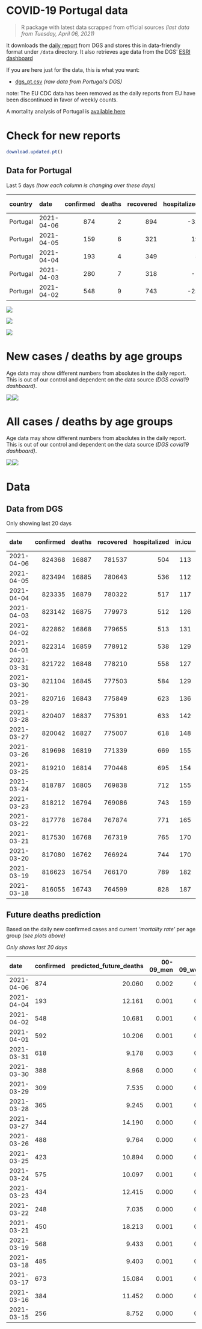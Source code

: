 COVID-19 Portugal data
================

> R package with latest data scrapped from official sources *(last data
> from Tuesday, April 06, 2021)*

It downloads the [daily
report](https://covid19.min-saude.pt/relatorio-de-situacao/) from DGS
and stores this in data-friendly format under `/data` directory. It also
retrieves age data from the DGS’ [ESRI
dashboard](https://covid19.min-saude.pt/ponto-de-situacao-atual-em-portugal/)

If you are here just for the data, this is what you want:

  - [dgs\_pt.csv](raw/master/data/dgs_pt.csv) *(raw data from Portugal’s
    DGS)*

note: The EU CDC data has been removed as the daily reports from EU have
been discontinued in favor of weekly counts.

A mortality analysis of Portugal is [available
here](https://averissimo.github.io/covid19-analysis/mortality.html)

# Check for new reports

``` r
download.updated.pt()
```

## Data for Portugal

Last 5 days *(how each column is changing over these days)*

| country  | date       | confirmed | deaths | recovered | hospitalized | in.icu | confirmed\_m\_00-09 | confirmed\_w\_00-09 | confirmed\_m\_10-19 | confirmed\_w\_10-19 | confirmed\_m\_20-29 | confirmed\_w\_20-29 | confirmed\_m\_30-39 | confirmed\_w\_30-39 | confirmed\_m\_40-49 | confirmed\_w\_40-49 | confirmed\_m\_50-59 | confirmed\_w\_50-59 | confirmed\_m\_60-69 | confirmed\_w\_60-69 | confirmed\_m\_70-79 | confirmed\_w\_70-79 | confirmed\_m\_80+ | confirmed\_w\_80+ | death\_m\_00-09 | death\_w\_00-09 | death\_m\_10-19 | death\_w\_10-19 | death\_m\_20-29 | death\_w\_20-29 | death\_m\_30-39 | death\_w\_30-39 | death\_m\_40-49 | death\_w\_40-49 | death\_m\_50-59 | death\_w\_50-59 | death\_m\_60-69 | death\_w\_60-69 | death\_m\_70-79 | death\_w\_70-79 | death\_m\_80+ | death\_w\_80+ | first\_vaccine | second\_vaccine |
| :------- | :--------- | --------: | -----: | --------: | -----------: | -----: | ------------------: | ------------------: | ------------------: | ------------------: | ------------------: | ------------------: | ------------------: | ------------------: | ------------------: | ------------------: | ------------------: | ------------------: | ------------------: | ------------------: | ------------------: | ------------------: | ----------------: | ----------------: | --------------: | --------------: | --------------: | --------------: | --------------: | --------------: | --------------: | --------------: | --------------: | --------------: | --------------: | --------------: | --------------: | --------------: | --------------: | --------------: | ------------: | ------------: | -------------: | --------------: |
| Portugal | 2021-04-06 |       874 |      2 |       894 |         \-32 |      1 |                  NA |                  NA |                  NA |                  NA |                  NA |                  NA |                  NA |                  NA |                  NA |                  NA |                  NA |                  NA |                  NA |                  NA |                  NA |                  NA |                NA |                NA |              NA |              NA |              NA |              NA |              NA |              NA |              NA |              NA |              NA |              NA |              NA |              NA |              NA |              NA |              NA |              NA |            NA |            NA |          26725 |            5920 |
| Portugal | 2021-04-05 |       159 |      6 |       321 |           19 |    \-5 |                  NA |                  NA |                  NA |                  NA |                  NA |                  NA |                  NA |                  NA |                  NA |                  NA |                  NA |                  NA |                  NA |                  NA |                  NA |                  NA |                NA |                NA |              NA |              NA |              NA |              NA |              NA |              NA |              NA |              NA |              NA |              NA |              NA |              NA |              NA |              NA |              NA |              NA |            NA |            NA |           1238 |             369 |
| Portugal | 2021-04-04 |       193 |      4 |       349 |            5 |    \-9 |                  NA |                  NA |                  NA |                  NA |                  NA |                  NA |                  NA |                  NA |                  NA |                  NA |                  NA |                  NA |                  NA |                  NA |                  NA |                  NA |                NA |                NA |              NA |              NA |              NA |              NA |              NA |              NA |              NA |              NA |              NA |              NA |              NA |              NA |              NA |              NA |              NA |              NA |            NA |            NA |          10811 |            7123 |
| Portugal | 2021-04-03 |       280 |      7 |       318 |          \-1 |    \-5 |                  NA |                  NA |                  NA |                  NA |                  NA |                  NA |                  NA |                  NA |                  NA |                  NA |                  NA |                  NA |                  NA |                  NA |                  NA |                  NA |                NA |                NA |              NA |              NA |              NA |              NA |              NA |              NA |              NA |              NA |              NA |              NA |              NA |              NA |              NA |              NA |              NA |              NA |            NA |            NA |             NA |              NA |
| Portugal | 2021-04-02 |       548 |      9 |       743 |         \-25 |      2 |                  28 |                  33 |                   7 |                  11 |                  33 |                  46 |                  45 |                  53 |                  47 |                  30 |                  46 |                  42 |                  31 |                  24 |                  12 |                  17 |                16 |                28 |               0 |               0 |               0 |               0 |               0 |               0 |               0 |               0 |               0 |               0 |               0 |               0 |               0 |               0 |               2 |               2 |             3 |             2 |             NA |              NA |

![](README_files/figure-gfm/totals-1.svg)<!-- -->

![](README_files/figure-gfm/differential-1.svg)<!-- -->

![](README_files/figure-gfm/differential_7days-1.svg)<!-- -->

# New cases / deaths by age groups

Age data may show different numbers from absolutes in the daily report.
This is out of our control and dependent on the data source *(DGS
covid19 dashboard)*.

![](README_files/figure-gfm/new_cases_deaths-1.svg)<!-- -->![](README_files/figure-gfm/new_cases_deaths-2.svg)<!-- -->

# All cases / deaths by age groups

Age data may show different numbers from absolutes in the daily report.
This is out of our control and dependent on the data source *(DGS
covid19 dashboard)*.

![](README_files/figure-gfm/total_cases_deaths-1.svg)<!-- -->![](README_files/figure-gfm/total_cases_deaths-2.svg)<!-- -->

# Data

## Data from DGS

Only showing last 20 days

| date       | confirmed | deaths | recovered | hospitalized | in.icu | confirmed\_m\_00-09 | confirmed\_w\_00-09 | confirmed\_m\_10-19 | confirmed\_w\_10-19 | confirmed\_m\_20-29 | confirmed\_w\_20-29 | confirmed\_m\_30-39 | confirmed\_w\_30-39 | confirmed\_m\_40-49 | confirmed\_w\_40-49 | confirmed\_m\_50-59 | confirmed\_w\_50-59 | confirmed\_m\_60-69 | confirmed\_w\_60-69 | confirmed\_m\_70-79 | confirmed\_w\_70-79 | confirmed\_m\_80+ | confirmed\_w\_80+ | death\_m\_00-09 | death\_w\_00-09 | death\_m\_10-19 | death\_w\_10-19 | death\_m\_20-29 | death\_w\_20-29 | death\_m\_30-39 | death\_w\_30-39 | death\_m\_40-49 | death\_w\_40-49 | death\_m\_50-59 | death\_w\_50-59 | death\_m\_60-69 | death\_w\_60-69 | death\_m\_70-79 | death\_w\_70-79 | death\_m\_80+ | death\_w\_80+ | first\_vaccine | second\_vaccine |
| :--------- | --------: | -----: | --------: | -----------: | -----: | ------------------: | ------------------: | ------------------: | ------------------: | ------------------: | ------------------: | ------------------: | ------------------: | ------------------: | ------------------: | ------------------: | ------------------: | ------------------: | ------------------: | ------------------: | ------------------: | ----------------: | ----------------: | --------------: | --------------: | --------------: | --------------: | --------------: | --------------: | --------------: | --------------: | --------------: | --------------: | --------------: | --------------: | --------------: | --------------: | --------------: | --------------: | ------------: | ------------: | -------------: | --------------: |
| 2021-04-06 |    824368 |  16887 |    781537 |          504 |    113 |               23307 |               22365 |               37929 |               38251 |               55227 |               62410 |               53978 |               64241 |               60609 |               76448 |               53851 |               68449 |               40252 |               43656 |               25717 |               28989 |             22687 |             45710 |               1 |               1 |               1 |               1 |               7 |               5 |              21 |              20 |              91 |              61 |             330 |             130 |            1049 |             457 |            2261 |            1324 |          5106 |          6021 |        1309681 |          557789 |
| 2021-04-05 |    823494 |  16885 |    780643 |          536 |    112 |                  NA |                  NA |                  NA |                  NA |                  NA |                  NA |                  NA |                  NA |                  NA |                  NA |                  NA |                  NA |                  NA |                  NA |                  NA |                  NA |                NA |                NA |              NA |              NA |              NA |              NA |              NA |              NA |              NA |              NA |              NA |              NA |              NA |              NA |              NA |              NA |              NA |              NA |            NA |            NA |        1282956 |          551869 |
| 2021-04-04 |    823335 |  16879 |    780322 |          517 |    117 |               23264 |               22314 |               37911 |               38232 |               55154 |               62325 |               53891 |               64161 |               60527 |               76372 |               53771 |               68369 |               40207 |               43586 |               25676 |               28965 |             22657 |             45666 |               1 |               1 |               1 |               1 |               7 |               5 |              21 |              20 |              91 |              61 |             330 |             130 |            1049 |             456 |            2258 |            1324 |          5103 |          6020 |        1281718 |          551500 |
| 2021-04-03 |    823142 |  16875 |    779973 |          512 |    126 |                  NA |                  NA |                  NA |                  NA |                  NA |                  NA |                  NA |                  NA |                  NA |                  NA |                  NA |                  NA |                  NA |                  NA |                  NA |                  NA |                NA |                NA |              NA |              NA |              NA |              NA |              NA |              NA |              NA |              NA |              NA |              NA |              NA |              NA |              NA |              NA |              NA |              NA |            NA |            NA |        1270907 |          544377 |
| 2021-04-02 |    822862 |  16868 |    779655 |          513 |    131 |               23240 |               22297 |               37904 |               38220 |               55118 |               62289 |               53844 |               64133 |               60502 |               76336 |               53747 |               68353 |               40168 |               43539 |               25664 |               28951 |             22636 |             45636 |               1 |               1 |               1 |               1 |               7 |               5 |              21 |              20 |              91 |              61 |             330 |             130 |            1046 |             456 |            2257 |            1323 |          5100 |          6017 |             NA |              NA |
| 2021-04-01 |    822314 |  16859 |    778912 |          538 |    129 |               23212 |               22264 |               37897 |               38209 |               55085 |               62243 |               53799 |               64080 |               60455 |               76306 |               53701 |               68311 |               40137 |               43515 |               25652 |               28934 |             22620 |             45608 |               1 |               1 |               1 |               1 |               7 |               5 |              21 |              20 |              91 |              61 |             330 |             130 |            1046 |             456 |            2255 |            1321 |          5097 |          6015 |             NA |              NA |
| 2021-03-31 |    821722 |  16848 |    778210 |          558 |    127 |               23179 |               22229 |               37873 |               38194 |               55050 |               62194 |               53757 |               64034 |               60400 |               76263 |               53657 |               68273 |               40111 |               43476 |               25630 |               28925 |             22605 |             45586 |               1 |               1 |               1 |               1 |               7 |               5 |              21 |              20 |              91 |              61 |             330 |             129 |            1044 |             456 |            2254 |            1320 |          5096 |          6010 |             NA |              NA |
| 2021-03-30 |    821104 |  16845 |    777503 |          584 |    129 |               23120 |               22194 |               37839 |               38184 |               55020 |               62155 |               53736 |               63984 |               60327 |               76209 |               53620 |               68229 |               40080 |               43442 |               25606 |               28912 |             22593 |             45570 |               1 |               1 |               1 |               1 |               7 |               5 |              21 |              20 |              91 |              61 |             330 |             129 |            1043 |             456 |            2253 |            1320 |          5095 |          6010 |             NA |              NA |
| 2021-03-29 |    820716 |  16843 |    775849 |          623 |    136 |               23114 |               22178 |               37831 |               38172 |               54994 |               62134 |               53714 |               63963 |               60285 |               76174 |               53588 |               68196 |               40067 |               43410 |               25582 |               28897 |             22579 |             45555 |               1 |               1 |               1 |               1 |               7 |               5 |              21 |              20 |              91 |              61 |             330 |             129 |            1042 |             456 |            2253 |            1320 |          5095 |          6009 |             NA |              NA |
| 2021-03-28 |    820407 |  16837 |    775391 |          633 |    142 |               23105 |               22166 |               37805 |               38156 |               54972 |               62122 |               53701 |               63941 |               60270 |               76148 |               53565 |               68183 |               40041 |               43374 |               25575 |               28894 |             22561 |             45544 |               1 |               1 |               1 |               1 |               7 |               5 |              21 |              20 |              91 |              61 |             330 |             129 |            1042 |             456 |            2251 |            1320 |          5094 |          6006 |             NA |              NA |
| 2021-03-27 |    820042 |  16827 |    775007 |          618 |    148 |               23092 |               22152 |               37798 |               38158 |               54940 |               62096 |               53680 |               63923 |               60245 |               76114 |               53544 |               68150 |               40018 |               43338 |               25560 |               28877 |             22543 |             45530 |               1 |               1 |               1 |               1 |               7 |               5 |              21 |              20 |              91 |              61 |             329 |             129 |            1042 |             455 |            2250 |            1319 |          5089 |          6005 |             NA |              NA |
| 2021-03-26 |    819698 |  16819 |    771339 |          669 |    155 |               23092 |               22148 |               37779 |               38156 |               54916 |               62086 |               53663 |               63905 |               60217 |               76085 |               53520 |               68132 |               39992 |               43309 |               25543 |               28862 |             22518 |             45491 |               1 |               1 |               1 |               1 |               7 |               5 |              21 |              20 |              91 |              61 |             328 |             129 |            1042 |             454 |            2250 |            1318 |          5087 |          6002 |             NA |              NA |
| 2021-03-25 |    819210 |  16814 |    770448 |          695 |    154 |               23084 |               22136 |               37746 |               38129 |               54862 |               62048 |               53638 |               63877 |               60183 |               76048 |               53485 |               68105 |               39960 |               43279 |               25540 |               28847 |             22502 |             45463 |               1 |               1 |               1 |               1 |               7 |               5 |              21 |              20 |              91 |              61 |             328 |             129 |            1042 |             454 |            2249 |            1317 |          5087 |          5999 |             NA |              NA |
| 2021-03-24 |    818787 |  16805 |    769838 |          712 |    155 |               23074 |               22129 |               37732 |               38120 |               54836 |               62031 |               53585 |               63854 |               60154 |               76015 |               53437 |               68086 |               39922 |               43242 |               25524 |               28829 |             22485 |             45440 |               1 |               1 |               1 |               1 |               7 |               5 |              21 |              20 |              91 |              61 |             328 |             129 |            1040 |             454 |            2249 |            1316 |          5085 |          5995 |             NA |              NA |
| 2021-03-23 |    818212 |  16794 |    769086 |          743 |    159 |               23061 |               22121 |               37715 |               38096 |               54772 |               61997 |               53521 |               63804 |               60124 |               75984 |               53396 |               68036 |               39893 |               43193 |               25501 |               28812 |             22472 |             45420 |               1 |               1 |               1 |               1 |               7 |               5 |              21 |              20 |              91 |              61 |             326 |             129 |            1040 |             454 |            2249 |            1316 |          5082 |          5989 |             NA |              NA |
| 2021-03-22 |    817778 |  16784 |    767874 |          771 |    165 |               23054 |               22120 |               37696 |               38071 |               54750 |               61967 |               53505 |               63790 |               60095 |               75935 |               53360 |               68000 |               39855 |               43175 |               25485 |               28790 |             22455 |             45385 |               1 |               1 |               1 |               1 |               7 |               5 |              21 |              20 |              91 |              61 |             326 |             129 |            1040 |             454 |            2247 |            1315 |          5080 |          5984 |             NA |              NA |
| 2021-03-21 |    817530 |  16768 |    767319 |          765 |    170 |               23053 |               22118 |               37690 |               38069 |               54735 |               61944 |               53490 |               63775 |               60078 |               75920 |               53333 |               67976 |               39844 |               43146 |               25472 |               28785 |             22443 |             45369 |               1 |               1 |               1 |               1 |               7 |               5 |              21 |              20 |              91 |              61 |             325 |             129 |            1039 |             454 |            2242 |            1315 |          5076 |          5979 |             NA |              NA |
| 2021-03-20 |    817080 |  16762 |    766924 |          744 |    170 |                  NA |                  NA |                  NA |                  NA |                  NA |                  NA |                  NA |                  NA |                  NA |                  NA |                  NA |                  NA |                  NA |                  NA |                  NA |                  NA |                NA |                NA |              NA |              NA |              NA |              NA |              NA |              NA |              NA |              NA |              NA |              NA |              NA |              NA |              NA |              NA |              NA |              NA |            NA |            NA |             NA |              NA |
| 2021-03-19 |    816623 |  16754 |    766170 |          789 |    182 |               23022 |               22095 |               37661 |               38050 |               54667 |               61873 |               53426 |               63707 |               60014 |               75839 |               53287 |               67879 |               39798 |               43073 |               25443 |               28751 |             22412 |             45335 |               1 |               1 |               1 |               1 |               7 |               5 |              21 |              20 |              91 |              61 |             325 |             129 |            1035 |             453 |            2238 |            1314 |          5073 |          5978 |             NA |              NA |
| 2021-03-18 |    816055 |  16743 |    764599 |          828 |    187 |               23005 |               22077 |               37637 |               38028 |               54623 |               61828 |               53374 |               63671 |               59977 |               75786 |               53247 |               67842 |               39775 |               43024 |               25421 |               28741 |             22407 |             45302 |               1 |               1 |               1 |               1 |               7 |               5 |              21 |              20 |              90 |              61 |             325 |             129 |            1031 |             453 |            2237 |            1313 |          5071 |          5976 |             NA |              NA |

## Future deaths prediction

Based on the daily new confirmed cases and current *‘mortality rate’*
per age group *(see plots above)*

*Only shows last 20 days*

| date       | confirmed | predicted\_future\_deaths | 00-09\_men | 00-09\_women | 10-19\_men | 10-19\_women | 20-29\_men | 20-29\_women | 30-39\_men | 30-39\_women | 40-49\_men | 40-49\_women | 50-59\_men | 50-59\_women | 60-69\_men | 60-69\_women | 70-79\_men | 70-79\_women | 80+\_men | 80+\_women |
| :--------- | :-------- | ------------------------: | ---------: | -----------: | ---------: | -----------: | ---------: | -----------: | ---------: | -----------: | ---------: | -----------: | ---------: | -----------: | ---------: | -----------: | ---------: | -----------: | -------: | ---------: |
| 2021-04-06 | 874       |                    20.060 |      0.002 |        0.002 |      0.000 |        0.000 |      0.009 |        0.007 |      0.034 |        0.025 |      0.123 |        0.061 |      0.490 |        0.152 |      1.173 |        0.733 |      3.605 |        1.096 |    6.752 |      5.796 |
| 2021-04-04 | 193       |                    12.161 |      0.001 |        0.001 |      0.000 |        0.000 |      0.005 |        0.003 |      0.018 |        0.009 |      0.038 |        0.029 |      0.147 |        0.030 |      1.016 |        0.492 |      1.055 |        0.639 |    4.726 |      3.952 |
| 2021-04-02 | 548       |                    10.681 |      0.001 |        0.001 |      0.000 |        0.000 |      0.004 |        0.004 |      0.018 |        0.017 |      0.071 |        0.024 |      0.282 |        0.080 |      0.808 |        0.251 |      1.055 |        0.776 |    3.601 |      3.688 |
| 2021-04-01 | 592       |                    10.206 |      0.001 |        0.002 |      0.001 |        0.000 |      0.004 |        0.004 |      0.016 |        0.014 |      0.083 |        0.034 |      0.270 |        0.072 |      0.678 |        0.408 |      1.934 |        0.411 |    3.376 |      2.898 |
| 2021-03-31 | 618       |                     9.178 |      0.003 |        0.002 |      0.001 |        0.000 |      0.004 |        0.003 |      0.008 |        0.016 |      0.110 |        0.043 |      0.227 |        0.084 |      0.808 |        0.356 |      2.110 |        0.594 |    2.701 |      2.108 |
| 2021-03-30 | 388       |                     8.968 |      0.000 |        0.001 |      0.000 |        0.000 |      0.003 |        0.002 |      0.009 |        0.007 |      0.063 |        0.028 |      0.196 |        0.063 |      0.339 |        0.335 |      2.110 |        0.685 |    3.151 |      1.976 |
| 2021-03-29 | 309       |                     7.535 |      0.000 |        0.001 |      0.001 |        0.000 |      0.003 |        0.001 |      0.005 |        0.007 |      0.023 |        0.021 |      0.141 |        0.025 |      0.678 |        0.377 |      0.615 |        0.137 |    4.051 |      1.449 |
| 2021-03-28 | 365       |                     9.245 |      0.001 |        0.001 |      0.000 |        0.000 |      0.004 |        0.002 |      0.008 |        0.006 |      0.038 |        0.027 |      0.129 |        0.063 |      0.599 |        0.377 |      1.319 |        0.776 |    4.051 |      1.844 |
| 2021-03-27 | 344       |                    14.190 |      0.000 |        0.000 |      0.001 |        0.000 |      0.003 |        0.001 |      0.007 |        0.006 |      0.042 |        0.023 |      0.147 |        0.034 |      0.678 |        0.304 |      1.495 |        0.685 |    5.627 |      5.137 |
| 2021-03-26 | 488       |                     9.764 |      0.000 |        0.001 |      0.001 |        0.001 |      0.007 |        0.003 |      0.010 |        0.009 |      0.051 |        0.030 |      0.214 |        0.051 |      0.834 |        0.314 |      0.264 |        0.685 |    3.601 |      3.688 |
| 2021-03-25 | 423       |                    10.894 |      0.000 |        0.000 |      0.000 |        0.000 |      0.003 |        0.001 |      0.021 |        0.007 |      0.044 |        0.026 |      0.294 |        0.036 |      0.990 |        0.387 |      1.407 |        0.822 |    3.826 |      3.030 |
| 2021-03-24 | 575       |                    10.097 |      0.001 |        0.000 |      0.000 |        0.001 |      0.008 |        0.003 |      0.025 |        0.016 |      0.045 |        0.025 |      0.251 |        0.095 |      0.756 |        0.513 |      2.022 |        0.776 |    2.926 |      2.634 |
| 2021-03-23 | 434       |                    12.415 |      0.000 |        0.000 |      0.001 |        0.001 |      0.003 |        0.002 |      0.006 |        0.004 |      0.044 |        0.039 |      0.221 |        0.068 |      0.990 |        0.188 |      1.407 |        1.005 |    3.826 |      4.610 |
| 2021-03-22 | 248       |                     7.035 |      0.000 |        0.000 |      0.000 |        0.000 |      0.002 |        0.002 |      0.006 |        0.005 |      0.026 |        0.012 |      0.165 |        0.046 |      0.287 |        0.304 |      1.143 |        0.228 |    2.701 |      2.108 |
| 2021-03-21 | 450       |                    18.213 |      0.001 |        0.001 |      0.001 |        0.000 |      0.009 |        0.006 |      0.025 |        0.021 |      0.096 |        0.065 |      0.282 |        0.184 |      1.199 |        0.764 |      2.550 |        1.553 |    6.977 |      4.479 |
| 2021-03-19 | 568       |                     9.433 |      0.001 |        0.001 |      0.001 |        0.001 |      0.006 |        0.004 |      0.020 |        0.011 |      0.056 |        0.042 |      0.245 |        0.070 |      0.599 |        0.513 |      1.934 |        0.457 |    1.125 |      4.347 |
| 2021-03-18 | 485       |                     9.403 |      0.001 |        0.000 |      0.000 |        0.000 |      0.005 |        0.003 |      0.017 |        0.008 |      0.056 |        0.032 |      0.184 |        0.080 |      0.730 |        0.293 |      1.319 |        1.416 |    3.151 |      2.108 |
| 2021-03-17 | 673       |                    15.084 |      0.001 |        0.001 |      0.001 |        0.000 |      0.005 |        0.004 |      0.016 |        0.016 |      0.069 |        0.048 |      0.270 |        0.137 |      1.068 |        0.419 |      1.934 |        1.325 |    4.501 |      5.269 |
| 2021-03-16 | 384       |                    11.452 |      0.000 |        0.001 |      0.000 |        0.000 |      0.005 |        0.001 |      0.009 |        0.009 |      0.047 |        0.019 |      0.129 |        0.070 |      0.678 |        0.283 |      1.143 |        0.776 |    4.726 |      3.556 |
| 2021-03-15 | 256       |                     8.752 |      0.000 |        0.000 |      0.000 |        0.000 |      0.003 |        0.001 |      0.000 |        0.007 |      0.038 |        0.009 |      0.153 |        0.053 |      0.261 |        0.314 |      1.495 |        0.594 |    2.926 |      2.898 |
